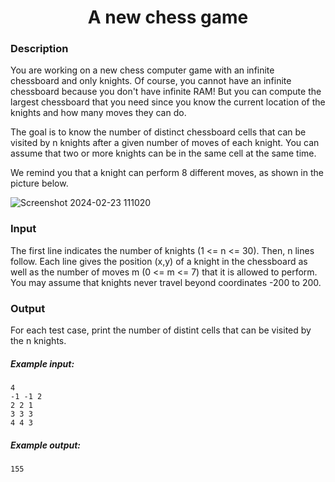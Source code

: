 <h1 align="center">A new chess game</h1>

### Description

You are working on a new chess computer game with an infinite chessboard and only knights. Of course, you cannot have an infinite chessboard because you don't have infinite RAM! But you can compute the largest chessboard that you need since you know the current location of the knights and how many moves they can do.

The goal is to know the number of distinct chessboard cells that can be visited by n knights after a given number of moves of each knight. You can assume that two or more knights can be in the same cell at the same time.

We remind you that a knight can perform 8 different moves, as shown in the picture below.

![Screenshot 2024-02-23 111020](https://github.com/MarceloGms/algorithmic-strategies/assets/126262388/0b24aeff-269a-4cbc-8104-6f06d5b2d186)

### Input

The first line indicates the number of knights (1 <= n <= 30). Then, n lines follow. Each line gives the position (x,y) of a knight in the chessboard as well as the number of moves m (0 <= m <= 7) that it is allowed to perform. You may assume that knights never travel beyond coordinates -200 to 200.

### Output

For each test case, print the number of distint cells that can be visited by the n knights.

##### Example input:

    4
    -1 -1 2
    2 2 1
    3 3 3
    4 4 3

##### Example output:

    155
